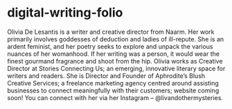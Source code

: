 # digital-writing-folio

Olivia De Lesantis is a writer and creative director from Naarm. Her work primarily involves goddesses of deduction and ladies of ill-repute. She is an ardent feminist, and her poetry seeks to explore and unpack the various nuances of her womanhood. If her writing was a person, it would wear the finest gourmand fragrance and shoot from the hip. Olivia works as Creative Director at Stories Connecting Us; an emerging, innovative literary space for writers and readers. She is Director and Founder of Aphrodite’s Blush Creative Services; a freelance marketing agency centred around assisting businesses to connect meaningfully with their customers; website coming soon! You can connect with her via her Instagram – @livandothermysteries.


